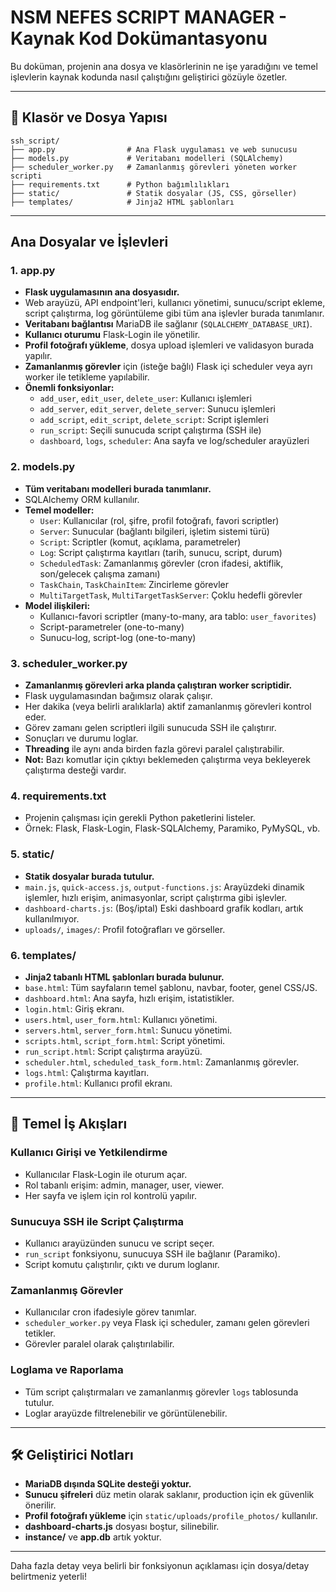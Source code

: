 # NSM NEFES SCRIPT MANAGER - Kaynak Kod Dokümantasyonu

Bu doküman, projenin ana dosya ve klasörlerinin ne işe yaradığını ve temel işlevlerin kaynak kodunda nasıl çalıştığını geliştirici gözüyle özetler.

---

## 📁 Klasör ve Dosya Yapısı

```
ssh_script/
├── app.py                # Ana Flask uygulaması ve web sunucusu
├── models.py             # Veritabanı modelleri (SQLAlchemy)
├── scheduler_worker.py   # Zamanlanmış görevleri yöneten worker scripti
├── requirements.txt      # Python bağımlılıkları
├── static/               # Statik dosyalar (JS, CSS, görseller)
├── templates/            # Jinja2 HTML şablonları
```

---

## Ana Dosyalar ve İşlevleri

### 1. **app.py**
- **Flask uygulamasının ana dosyasıdır.**
- Web arayüzü, API endpoint'leri, kullanıcı yönetimi, sunucu/script ekleme, script çalıştırma, log görüntüleme gibi tüm ana işlevler burada tanımlanır.
- **Veritabanı bağlantısı** MariaDB ile sağlanır (`SQLALCHEMY_DATABASE_URI`).
- **Kullanıcı oturumu** Flask-Login ile yönetilir.
- **Profil fotoğrafı yükleme**, dosya upload işlemleri ve validasyon burada yapılır.
- **Zamanlanmış görevler** için (isteğe bağlı) Flask içi scheduler veya ayrı worker ile tetikleme yapılabilir.
- **Önemli fonksiyonlar:**
  - `add_user`, `edit_user`, `delete_user`: Kullanıcı işlemleri
  - `add_server`, `edit_server`, `delete_server`: Sunucu işlemleri
  - `add_script`, `edit_script`, `delete_script`: Script işlemleri
  - `run_script`: Seçili sunucuda script çalıştırma (SSH ile)
  - `dashboard`, `logs`, `scheduler`: Ana sayfa ve log/scheduler arayüzleri

### 2. **models.py**
- **Tüm veritabanı modelleri burada tanımlanır.**
- SQLAlchemy ORM kullanılır.
- **Temel modeller:**
  - `User`: Kullanıcılar (rol, şifre, profil fotoğrafı, favori scriptler)
  - `Server`: Sunucular (bağlantı bilgileri, işletim sistemi türü)
  - `Script`: Scriptler (komut, açıklama, parametreler)
  - `Log`: Script çalıştırma kayıtları (tarih, sunucu, script, durum)
  - `ScheduledTask`: Zamanlanmış görevler (cron ifadesi, aktiflik, son/gelecek çalışma zamanı)
  - `TaskChain`, `TaskChainItem`: Zincirleme görevler
  - `MultiTargetTask`, `MultiTargetTaskServer`: Çoklu hedefli görevler
- **Model ilişkileri:**
  - Kullanıcı-favori scriptler (many-to-many, ara tablo: `user_favorites`)
  - Script-parametreler (one-to-many)
  - Sunucu-log, script-log (one-to-many)

### 3. **scheduler_worker.py**
- **Zamanlanmış görevleri arka planda çalıştıran worker scriptidir.**
- Flask uygulamasından bağımsız olarak çalışır.
- Her dakika (veya belirli aralıklarla) aktif zamanlanmış görevleri kontrol eder.
- Görev zamanı gelen scriptleri ilgili sunucuda SSH ile çalıştırır.
- Sonuçları ve durumu loglar.
- **Threading** ile aynı anda birden fazla görevi paralel çalıştırabilir.
- **Not:** Bazı komutlar için çıktıyı beklemeden çalıştırma veya bekleyerek çalıştırma desteği vardır.

### 4. **requirements.txt**
- Projenin çalışması için gerekli Python paketlerini listeler.
- Örnek: Flask, Flask-Login, Flask-SQLAlchemy, Paramiko, PyMySQL, vb.

### 5. **static/**
- **Statik dosyalar burada tutulur.**
- `main.js`, `quick-access.js`, `output-functions.js`: Arayüzdeki dinamik işlemler, hızlı erişim, animasyonlar, script çalıştırma gibi işlevler.
- `dashboard-charts.js`: (Boş/iptal) Eski dashboard grafik kodları, artık kullanılmıyor.
- `uploads/`, `images/`: Profil fotoğrafları ve görseller.

### 6. **templates/**
- **Jinja2 tabanlı HTML şablonları burada bulunur.**
- `base.html`: Tüm sayfaların temel şablonu, navbar, footer, genel CSS/JS.
- `dashboard.html`: Ana sayfa, hızlı erişim, istatistikler.
- `login.html`: Giriş ekranı.
- `users.html`, `user_form.html`: Kullanıcı yönetimi.
- `servers.html`, `server_form.html`: Sunucu yönetimi.
- `scripts.html`, `script_form.html`: Script yönetimi.
- `run_script.html`: Script çalıştırma arayüzü.
- `scheduler.html`, `scheduled_task_form.html`: Zamanlanmış görevler.
- `logs.html`: Çalıştırma kayıtları.
- `profile.html`: Kullanıcı profil ekranı.

---

## 🔄 Temel İş Akışları

### Kullanıcı Girişi ve Yetkilendirme
- Kullanıcılar Flask-Login ile oturum açar.
- Rol tabanlı erişim: admin, manager, user, viewer.
- Her sayfa ve işlem için rol kontrolü yapılır.

### Sunucuya SSH ile Script Çalıştırma
- Kullanıcı arayüzünden sunucu ve script seçer.
- `run_script` fonksiyonu, sunucuya SSH ile bağlanır (Paramiko).
- Script komutu çalıştırılır, çıktı ve durum loglanır.

### Zamanlanmış Görevler
- Kullanıcılar cron ifadesiyle görev tanımlar.
- `scheduler_worker.py` veya Flask içi scheduler, zamanı gelen görevleri tetikler.
- Görevler paralel olarak çalıştırılabilir.

### Loglama ve Raporlama
- Tüm script çalıştırmaları ve zamanlanmış görevler `logs` tablosunda tutulur.
- Loglar arayüzde filtrelenebilir ve görüntülenebilir.

---

## 🛠️ Geliştirici Notları
- **MariaDB dışında SQLite desteği yoktur.**
- **Sunucu şifreleri** düz metin olarak saklanır, production için ek güvenlik önerilir.
- **Profil fotoğrafı yükleme** için `static/uploads/profile_photos/` kullanılır.
- **dashboard-charts.js** dosyası boştur, silinebilir.
- **instance/** ve **app.db** artık yoktur.

---

Daha fazla detay veya belirli bir fonksiyonun açıklaması için dosya/detay belirtmeniz yeterli! 